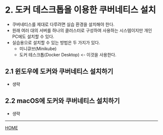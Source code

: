 # 2. 도커 데스크톱을 이용한 쿠버네티스 설치

- 쿠버네티스를 제대로 다루려면 실습 환경을 설치해야 한다.
- 원래 여러 대의 서버를 하나의 클러스터로 구성하여 사용하는 시스템이지만 개인 PC에도 설치할 수 있다.
- 실습용으로 설치할 수 있는 방법은 두 가지가 있다.
    - 미니큐브(Minikube)
    - 도커 테스크톱(Docker Desktop) <- 이것을 사용한다.


## 2.1 윈도우에 도커와 쿠버네티스 설치하기

- 생략


## 2.2 macOS에 도커와 쿠버네티스 설치하기

- 생략

-----
[HOME](./index.md)
